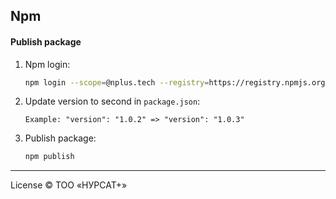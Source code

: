 Npm
---

#### Publish package

1. Npm login:

    ```bash
    npm login --scope=@nplus.tech --registry=https://registry.npmjs.org/
    ```
   
2. Update version to second in `package.json`:
   ```
   Example: "version": "1.0.2" => "version": "1.0.3"
   ```

3. Publish package:

    ```bash
    npm publish
    ```

----
License © ТОО «НУРСАТ+»


